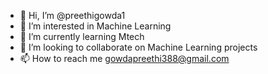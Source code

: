 - 👋 Hi, I’m @preethigowda1
- 👀 I’m interested in Machine Learning
- 🌱 I’m currently learning Mtech
- 💞️ I’m looking to collaborate on Machine Learning projects
- 📫 How to reach me gowdapreethi388@gmail.com

<!---
preethigowda1/preethigowda1 is a ✨ special ✨ repository because its `README.md` (this file) appears on your GitHub profile.
You can click the Preview link to take a look at your changes.
--->
